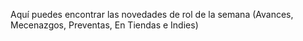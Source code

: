 Aquí puedes encontrar las novedades de rol de la semana (Avances, Mecenazgos, Preventas, En Tiendas e Indies)
